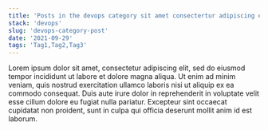 ```yaml
---
title: 'Posts in the devops category sit amet consectertur adipiscing elit'
stack: 'devops'
slug: 'devops-category-post'
date: '2021-09-29'
tags: 'Tag1,Tag2,Tag3'
---
```


Lorem ipsum dolor sit amet, consectetur adipiscing elit, sed do eiusmod tempor incididunt ut labore et dolore magna aliqua. Ut enim ad minim veniam, quis nostrud exercitation ullamco laboris nisi ut aliquip ex ea commodo consequat. Duis aute irure dolor in reprehenderit in voluptate velit esse cillum dolore eu fugiat nulla pariatur. Excepteur sint occaecat cupidatat non proident, sunt in culpa qui officia deserunt mollit anim id est laborum.
